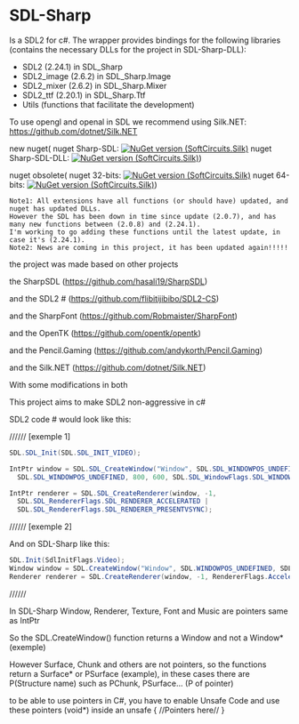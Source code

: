 # SDL-Sharp

Is a SDL2 for c#. The wrapper provides bindings for the following libraries (contains the necessary DLLs for the project in SDL-Sharp-DLL):
- SDL2 (2.24.1) in SDL_Sharp
- SDL2_image (2.6.2) in SDL_Sharp.Image
- SDL2_mixer (2.6.2) in SDL_Sharp.Mixer
- SDL2_ttf (2.20.1) in SDL_Sharp.Ttf
- Utils (functions that facilitate the development)

To use opengl and openal in SDL we recommend using Silk.NET: https://github.com/dotnet/Silk.NET

new nuget(
nuget Sharp-SDL: [![NuGet version (SoftCircuits.Silk)](https://img.shields.io/nuget/v/SDL-Sharp.svg?style=flat-square)](https://www.nuget.org/packages//SDL-Sharp/)
nuget Sharp-SDL-DLL: [![NuGet version (SoftCircuits.Silk)](https://img.shields.io/nuget/v/SDL-Sharp-DLL.svg?style=flat-square)](https://www.nuget.org/packages/SDL-Sharp-DLL/))

nuget obsolete(
nuget 32-bits: [![NuGet version (SoftCircuits.Silk)](https://img.shields.io/nuget/v/SDL-Sharp_32-bits.svg?style=flat-square)](https://www.nuget.org/packages/SDL-Sharp_32-bits/)
nuget 64-bits: [![NuGet version (SoftCircuits.Silk)](https://img.shields.io/nuget/v/SDL-Sharp_64-bits.svg?style=flat-square)](https://www.nuget.org/packages/SDL-Sharp_64-bits/))

```
Note1: All extensions have all functions (or should have) updated, and nuget has updated DLLs. 
However the SDL has been down in time since update (2.0.7), and has many new functions between (2.0.8) and (2.24.1).
I'm working to go adding these functions until the latest update, in case it's (2.24.1).
Note2: News are coming in this project, it has been updated again!!!!!
```

the project was made based on other projects

the SharpSDL (https://github.com/hasali19/SharpSDL)

and the SDL2 # (https://github.com/flibitijibibo/SDL2-CS)

and the SharpFont (https://github.com/Robmaister/SharpFont)

and the OpenTK (https://github.com/opentk/opentk)

and the Pencil.Gaming (https://github.com/andykorth/Pencil.Gaming)

and the Silk.NET (https://github.com/dotnet/Silk.NET)

With some modifications in both

This project aims to make SDL2 non-aggressive in c#


SDL2 code # would look like this:

////// [exemple 1]

```cs
SDL.SDL_Init(SDL.SDL_INIT_VIDEO);

IntPtr window = SDL.SDL_CreateWindow("Window", SDL.SDL_WINDOWPOS_UNDEFINED, 
  SDL.SDL_WINDOWPOS_UNDEFINED, 800, 600, SDL.SDL_WindowFlags.SDL_WINDOW_SHOWN);

IntPtr renderer = SDL.SDL_CreateRenderer(window, -1,
  SDL.SDL_RendererFlags.SDL_RENDERER_ACCELERATED | 
  SDL.SDL_RendererFlags.SDL_RENDERER_PRESENTVSYNC);
```
                                      
////// [exemple 2]

And on SDL-Sharp like this:
```cs
SDL.Init(SdlInitFlags.Video);
Window window = SDL.CreateWindow("Window", SDL.WINDOWPOS_UNDEFINED, SDL.WINDOWPOS_UNDEFINED, 800, 600, WindowFlags.Shown);
Renderer renderer = SDL.CreateRenderer(window, -1, RendererFlags.Accelerated | RendererFlags.PresentVsync);
```

//////

In SDL-Sharp Window, Renderer, Texture, Font and Music are pointers same as IntPtr

So the SDL.CreateWindow() function returns a Window and not a Window* (exemple)

However Surface, Chunk and others are not pointers, so the functions return a Surface* or PSurface (example), in these cases there are P(Structure name) such as PChunk, PSurface...
(P of pointer)

to be able to use pointers in C#, you have to enable Unsafe Code and use these pointers (void*) inside an unsafe { //Pointers here// }
